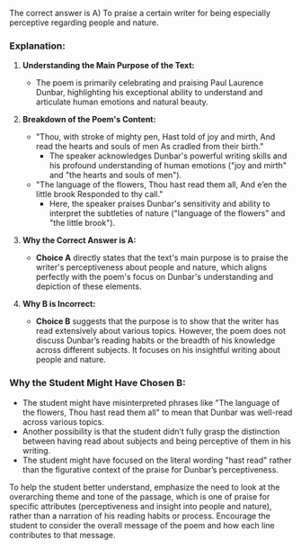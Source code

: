 The correct answer is A) To praise a certain writer for being especially perceptive regarding people and nature.

### Explanation:

1. **Understanding the Main Purpose of the Text:**
   - The poem is primarily celebrating and praising Paul Laurence Dunbar, highlighting his exceptional ability to understand and articulate human emotions and natural beauty.

2. **Breakdown of the Poem's Content:**
   - "Thou, with stroke of mighty pen, Hast told of joy and mirth, And read the hearts and souls of men As cradled from their birth."
     - The speaker acknowledges Dunbar's powerful writing skills and his profound understanding of human emotions ("joy and mirth" and "the hearts and souls of men").
   - "The language of the flowers, Thou hast read them all, And e’en the little brook Responded to thy call."
     - Here, the speaker praises Dunbar's sensitivity and ability to interpret the subtleties of nature ("language of the flowers" and "the little brook").

3. **Why the Correct Answer is A:**
   - **Choice A** directly states that the text's main purpose is to praise the writer's perceptiveness about people and nature, which aligns perfectly with the poem's focus on Dunbar's understanding and depiction of these elements.
   
4. **Why B is Incorrect:**
   - **Choice B** suggests that the purpose is to show that the writer has read extensively about various topics. However, the poem does not discuss Dunbar’s reading habits or the breadth of his knowledge across different subjects. It focuses on his insightful writing about people and nature.

### Why the Student Might Have Chosen B:
- The student might have misinterpreted phrases like "The language of the flowers, Thou hast read them all" to mean that Dunbar was well-read across various topics.
- Another possibility is that the student didn’t fully grasp the distinction between having read about subjects and being perceptive of them in his writing.
- The student might have focused on the literal wording "hast read" rather than the figurative context of the praise for Dunbar’s perceptiveness.

To help the student better understand, emphasize the need to look at the overarching theme and tone of the passage, which is one of praise for specific attributes (perceptiveness and insight into people and nature), rather than a narration of his reading habits or process. Encourage the student to consider the overall message of the poem and how each line contributes to that message.